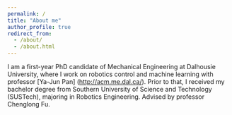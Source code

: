 ```yaml
---
permalink: /
title: "About me"
author_profile: true
redirect_from: 
  - /about/
  - /about.html
---
```


I am a first-year PhD candidate of Mechanical Engineering at Dalhousie University, where I work on robotics control and machine learning with professor [Ya-Jun Pan] (http://acm.me.dal.ca/). Prior to that, I received my bachelor degree from Southern University of Science and Technology (SUSTech), majoring in Robotics Engineering. Advised by professor Chenglong Fu.

